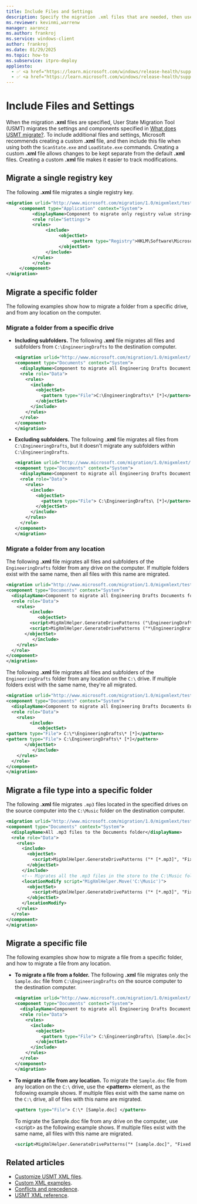 ```yaml
---
title: Include Files and Settings
description: Specify the migration .xml files that are needed, then use the User State Migration Tool (USMT) to migrate the settings and components specified.
ms.reviewer: kevinmi,warrenw
manager: aaroncz
ms.author: frankroj
ms.service: windows-client
author: frankroj
ms.date: 01/29/2025
ms.topic: how-to
ms.subservice: itpro-deploy
appliesto:
  - ✅ <a href="https://learn.microsoft.com/windows/release-health/supported-versions-windows-client" target="_blank">Windows 11</a>
  - ✅ <a href="https://learn.microsoft.com/windows/release-health/supported-versions-windows-client" target="_blank">Windows 10</a>
---
```


# Include Files and Settings

When the migration **.xml** files are specified, User State Migration Tool (USMT) migrates the settings and components specified in [What does USMT migrate?](usmt-what-does-usmt-migrate.md). To include additional files and settings, Microsoft recommends creating a custom **.xml** file, and then include this file when using both the `ScanState.exe` and `LoadState.exe` commands. Creating a custom **.xml** file allows changes to be kept separate from the default **.xml** files. Creating a custom **.xml** file makes it easier to track modifications.

## Migrate a single registry key

The following **.xml** file migrates a single registry key.

```xml
<migration urlid="http://www.microsoft.com/migration/1.0/migxmlext/test">
     <component type="Application" context="System">
          <displayName>Component to migrate only registry value string</displayName>
          <role role="Settings">
          <rules>
               <include>
                    <objectSet>
                         <pattern type="Registry">HKLM\Software\Microsoft\Windows\CurrentVersion\Internet Settings\Cache [Persistent]</pattern>
                    </objectSet>
               </include>
          </rules>
          </role>
     </component>
</migration>
```

## Migrate a specific folder

The following examples show how to migrate a folder from a specific drive, and from any location on the computer.

### Migrate a folder from a specific drive

- **Including subfolders.** The following **.xml** file migrates all files and subfolders from `C:\EngineeringDrafts` to the destination computer.

    ```xml
    <migration urlid="http://www.microsoft.com/migration/1.0/migxmlext/test">
    <component type="Documents" context="System">
      <displayName>Component to migrate all Engineering Drafts Documents including subfolders</displayName>
      <role role="Data">
        <rules>
          <include>
            <objectSet>
              <pattern type="File">C:\EngineeringDrafts\* [*]</pattern>
            </objectSet>
          </include>
        </rules>
      </role>
    </component>
    </migration>
    ```

- **Excluding subfolders.** The following **.xml** file migrates all files from `C:\EngineeringDrafts`, but it doesn't migrate any subfolders within `C:\EngineeringDrafts`.

    ```xml
    <migration urlid="http://www.microsoft.com/migration/1.0/migxmlext/test">
    <component type="Documents" context="System">
      <displayName>Component to migrate all Engineering Drafts Documents without subfolders</displayName>
      <role role="Data">
        <rules>
          <include>
            <objectSet>
              <pattern type="File"> C:\EngineeringDrafts\ [*]</pattern>
            </objectSet>
          </include>
        </rules>
      </role>
    </component>
    </migration>
    ```

### Migrate a folder from any location

The following **.xml** file migrates all files and subfolders of the `EngineeringDrafts` folder from any drive on the computer. If multiple folders exist with the same name, then all files with this name are migrated.

```xml
<migration urlid="http://www.microsoft.com/migration/1.0/migxmlext/test">
<component type="Documents" context="System">
  <displayName>Component to migrate all Engineering Drafts Documents folder on any drive on the computer </displayName>
  <role role="Data">
    <rules>
         <include>
            <objectSet>
         <script>MigXmlHelper.GenerateDrivePatterns ("\EngineeringDrafts\* [*] ", "Fixed")</script>
         <script>MigXmlHelper.GenerateDrivePatterns ("*\EngineeringDrafts\* [*] ", "Fixed")</script>
       </objectSet>
          </include>
    </rules>
  </role>
</component>
</migration>
```

The following **.xml** file migrates all files and subfolders of the `EngineeringDrafts` folder from any location on the `C:\` drive. If multiple folders exist with the same name, they're all migrated.

```xml
<migration urlid="http://www.microsoft.com/migration/1.0/migxmlext/test">
<component type="Documents" context="System">
  <displayName>Component to migrate all Engineering Drafts Documents EngineeringDrafts folder from where ever it exists on the C: drive </displayName>
  <role role="Data">
    <rules>
         <include>
            <objectSet>
<pattern type="File"> C:\*\EngineeringDrafts\* [*]</pattern>
<pattern type="File"> C:\EngineeringDrafts\* [*]</pattern>
       </objectSet>
          </include>
    </rules>
  </role>
</component>
</migration>
```

## Migrate a file type into a specific folder

The following **.xml** file migrates `.mp3` files located in the specified drives on the source computer into the `C:\Music` folder on the destination computer.

```xml
<migration urlid="http://www.microsoft.com/migration/1.0/migxmlext/test">
<component type="Documents" context="System">
  <displayName>All .mp3 files to the Documents folder</displayName>
  <role role="Data">
    <rules>
      <include>
        <objectSet>
          <script>MigXmlHelper.GenerateDrivePatterns ("* [*.mp3]", "Fixed")</script>
        </objectSet>
      </include>
      <!-- Migrates all the .mp3 files in the store to the C:\Music folder during LoadState -->
      <locationModify script="MigXmlHelper.Move('C:\Music')">
        <objectSet>
          <script>MigXmlHelper.GenerateDrivePatterns ("* [*.mp3]", "Fixed")</script>
        </objectSet>
      </locationModify>
    </rules>
  </role>
</component>
</migration>
```

## Migrate a specific file

The following examples show how to migrate a file from a specific folder, and how to migrate a file from any location.

- **To migrate a file from a folder.** The following **.xml** file migrates only the `Sample.doc` file from `C:\EngineeringDrafts` on the source computer to the destination computer.

    ```xml
    <migration urlid="http://www.microsoft.com/migration/1.0/migxmlext/test">
    <component type="Documents" context="System">
      <displayName>Component to migrate all Engineering Drafts Documents</displayName>
      <role role="Data">
        <rules>
          <include>
            <objectSet>
              <pattern type="File"> C:\EngineeringDrafts\ [Sample.doc]</pattern>
            </objectSet>
          </include>
        </rules>
      </role>
    </component>
    </migration>
    ```

- **To migrate a file from any location.** To migrate the `Sample.doc` file from any location on the `C:\` drive, use the **\<pattern\>** element, as the following example shows. If multiple files exist with the same name on the `C:\` drive, all of files with this name are migrated.

    ```xml
    <pattern type="File"> C:\* [Sample.doc] </pattern>
    ```

    To migrate the Sample.doc file from any drive on the computer, use \<script\> as the following example shows. If multiple files exist with the same name, all files with this name are migrated.

    ```xml
    <script>MigXmlHelper.GenerateDrivePatterns("* [sample.doc]", "Fixed")</script>
    ```

## Related articles

- [Customize USMT XML files](usmt-customize-xml-files.md).
- [Custom XML examples](usmt-custom-xml-examples.md).
- [Conflicts and precedence](usmt-conflicts-and-precedence.md).
- [USMT XML reference](usmt-xml-reference.md).
